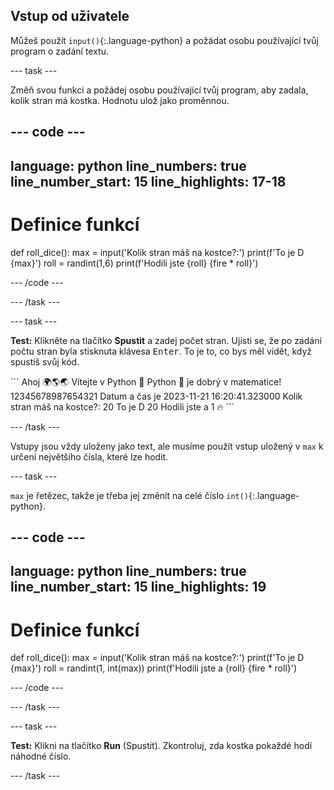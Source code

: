 ## Vstup od uživatele

Můžeš použít `input()`{:.language-python} a požádat osobu používající tvůj program o zadání textu.

--- task ---

Změň svou funkci a požádej osobu používající tvůj program, aby zadala, kolik stran má kostka. Hodnotu ulož jako proměnnou.

--- code ---
---
language: python
line_numbers: true
line_number_start: 15
line_highlights: 17-18
---
# Definice funkcí
def roll_dice():
    max = input('Kolik stran máš na kostce?:')
    print(f'To je D  {max}')
    roll = randint(1,6)
    print(f'Hodili jste {roll} {fire * roll}')

--- /code ---

--- /task ---

--- task ---

**Test:** Klikněte na tlačítko **Spustit** a zadej počet stran. Ujisti se, že po zadání počtu stran byla stisknuta klávesa <kbd>Enter</kbd>. To je to, co bys měl vidět, když spustíš svůj kód.

<div class="c-project-output">
```
Ahoj 🌍🌎🌏
Vítejte v Python 🐍
Python 🐍 je dobrý v matematice!
12345678987654321
Datum a čas je 2023-11-21 16:20:41.323000
Kolik stran máš na kostce?:
20 
To je D  20
Hodili jste a 1 🔥
```

--- /task ---

Vstupy jsou vždy uloženy jako text, ale musíme použít vstup uložený v `max` k určení největšího čísla, které lze hodit.

--- task ---

`max` je řetězec, takže je třeba jej změnit na celé číslo `int()`{:.language-python}.


--- code ---
---
language: python
line_numbers: true
line_number_start: 15
line_highlights: 19
---
# Definice funkcí        
def roll_dice():
    max = input('Kolik stran máš na kostce?:')
    print(f'To je D {max}')
    roll = randint(1, int(max))
    print(f'Hodili jste a {roll} {fire * roll}')

--- /code ---

--- /task ---

--- task ---

**Test:** Klikni na tlačítko **Run** (Spustit). Zkontroluj, zda kostka pokaždé hodí náhodné číslo.

--- /task ---

